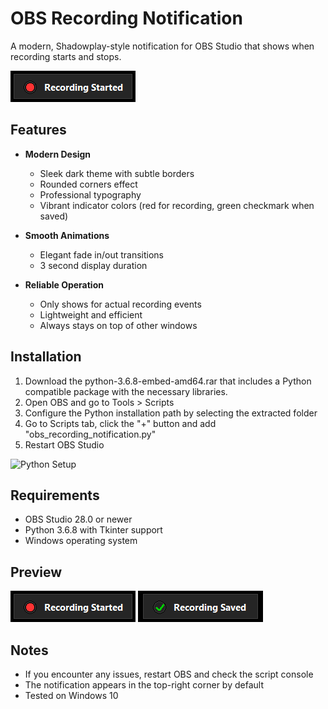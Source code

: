 # OBS Recording Notification

A modern, Shadowplay-style notification for OBS Studio that shows when recording starts and stops.

![Notification Preview](Instructions/recording.PNG)

## Features

- **Modern Design**
  - Sleek dark theme with subtle borders
  - Rounded corners effect
  - Professional typography
  - Vibrant indicator colors (red for recording, green checkmark when saved)

- **Smooth Animations**
  - Elegant fade in/out transitions
  - 3 second display duration

- **Reliable Operation**
  - Only shows for actual recording events
  - Lightweight and efficient
  - Always stays on top of other windows

## Installation

1. Download the python-3.6.8-embed-amd64.rar that includes a Python compatible package with the necessary libraries.
2. Open OBS and go to Tools > Scripts
3. Configure the Python installation path by selecting the extracted folder
4. Go to Scripts tab, click the "+" button and add "obs_recording_notification.py"
5. Restart OBS Studio

![Python Setup](Instructions/python%20select.PNG)

## Requirements

- OBS Studio 28.0 or newer
- Python 3.6.8 with Tkinter support
- Windows operating system

## Preview

![Recording Started](Instructions/recording.PNG)
![Recording Saved](Instructions/recording_saved.PNG)

## Notes

- If you encounter any issues, restart OBS and check the script console
- The notification appears in the top-right corner by default
- Tested on Windows 10
